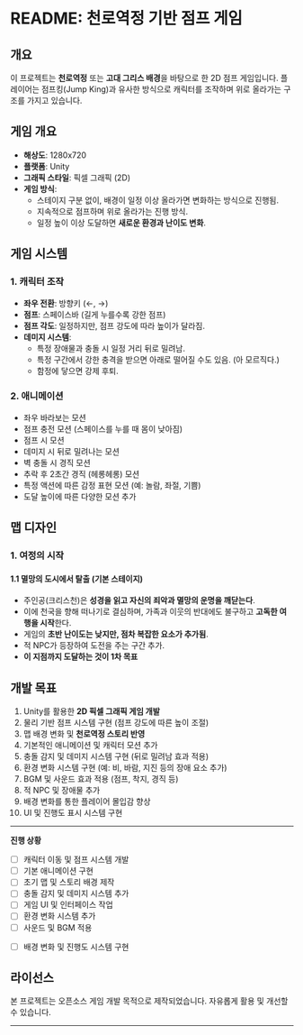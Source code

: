 # README: 천로역정 기반 점프 게임

## 개요

이 프로젝트는 **천로역정** 또는 **고대 그리스 배경**을 바탕으로 한 2D 점프 게임입니다.
플레이어는 점프킹(Jump King)과 유사한 방식으로 캐릭터를 조작하며 위로 올라가는 구조를 가지고 있습니다.

## 게임 개요

- **해상도**: 1280x720
- **플랫폼**: Unity
- **그래픽 스타일**: 픽셀 그래픽 (2D)
- **게임 방식**:
  - 스테이지 구분 없이, 배경이 일정 이상 올라가면 변화하는 방식으로 진행됨.
  - 지속적으로 점프하며 위로 올라가는 진행 방식.
  - 일정 높이 이상 도달하면 **새로운 환경과 난이도 변화**.

## 게임 시스템

### 1. 캐릭터 조작

- **좌우 전환**: 방향키 (←, →)
- **점프**: 스페이스바 (길게 누를수록 강한 점프)
- **점프 각도**: 일정하지만, 점프 강도에 따라 높이가 달라짐.
- **데미지 시스템**:
  - 특정 장애물과 충돌 시 일정 거리 뒤로 밀려남.
  - 특정 구간에서 강한 충격을 받으면 아래로 떨어질 수도 있음. (아 모르직다.)
  - 함정에 닿으면 강제 후퇴.
  
### 2. 애니메이션

- 좌우 바라보는 모션
- 점프 충전 모션 (스페이스를 누를 때 몸이 낮아짐)
- 점프 시 모션
- 데미지 시 뒤로 밀려나는 모션
- 벽 충돌 시 경직 모션
- 추락 후 2초간 경직 (헤롱헤롱) 모션
- 특정 액션에 따른 감정 표현 모션 (예: 놀람, 좌절, 기쁨)
- 도달 높이에 따른 다양한 모션 추가

## 맵 디자인

### 1. 여정의 시작

#### 1.1 **멸망의 도시에서 탈출 (기본 스테이지)**

- 주인공(크리스천)은 **성경을 읽고 자신의 죄악과 멸망의 운명을 깨닫는다**.
- 이에 천국을 향해 떠나기로 결심하며, 가족과 이웃의 반대에도 불구하고 **고독한 여행을 시작**한다.
- 게임의 **초반 난이도는 낮지만, 점차 복잡한 요소가 추가됨**.
- 적 NPC가 등장하여 도전을 주는 구간 추가.
- **이 지점까지 도달하는 것이 1차 목표**

## 개발 목표

1. Unity를 활용한 **2D 픽셀 그래픽 게임 개발**
2. 물리 기반 점프 시스템 구현 (점프 강도에 따른 높이 조절)
3. 맵 배경 변화 및 **천로역정 스토리 반영**
4. 기본적인 애니메이션 및 캐릭터 모션 추가
5. 충돌 감지 및 데미지 시스템 구현 (뒤로 밀려남 효과 적용)
6. 환경 변화 시스템 구현 (예: 비, 바람, 지진 등의 장애 요소 추가)
7. BGM 및 사운드 효과 적용 (점프, 착지, 경직 등)
8. 적 NPC 및 장애물 추가
9. 배경 변화를 통한 플레이어 몰입감 향상
10. UI 및 진행도 표시 시스템 구현

---

**진행 상황**

- [ ] 캐릭터 이동 및 점프 시스템 개발
- [ ] 기본 애니메이션 구현
- [ ] 초기 맵 및 스토리 배경 제작
- [ ] 충돌 감지 및 데미지 시스템 추가
- [ ] 게임 UI 및 인터페이스 작업
- [ ] 환경 변화 시스템 추가
- [ ] 사운드 및 BGM 적용
<!-- - [ ] 적 NPC 및 장애물 추가 -->
- [ ] 배경 변화 및 진행도 시스템 구현

## 라이선스

본 프로젝트는 오픈소스 게임 개발 목적으로 제작되었습니다. 자유롭게 활용 및 개선할 수 있습니다.

---
